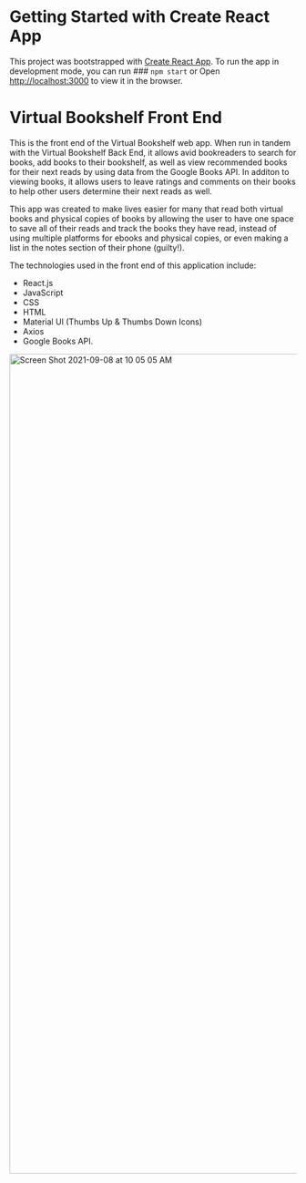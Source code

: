 # Getting Started with Create React App

This project was bootstrapped with [Create React App](https://github.com/facebook/create-react-app). To run the app in development mode, you can run ### `npm start` or Open [http://localhost:3000](http://localhost:3000) to view it in the browser.


# Virtual Bookshelf Front End

This is the front end of the Virtual Bookshelf web app. When run in tandem with the Virtual Bookshelf Back End, it allows avid bookreaders to search for books, add books to their bookshelf, as well as view recommended books for their next reads by using data from the Google Books API. In additon to viewing books, it allows users to leave ratings and comments on their books to help other users determine their next reads as well. 

This app was created to make lives easier for many that read both virtual books and physical copies of books by allowing the user to have one space to save all of their reads and track the books they have read, instead of using multiple platforms for ebooks and physical copies, or even making a list in the notes section of their phone (guilty!). 

The technologies used in the front end of this application include:
- React.js
- JavaScript
- CSS
- HTML
- Material UI (Thumbs Up & Thumbs Down Icons)
- Axios
- Google Books API. 

<img width="1439" alt="Screen Shot 2021-09-08 at 10 05 05 AM" src="https://user-images.githubusercontent.com/83989341/132537539-f2f44789-abb3-4ec6-b1e3-2f38618002e8.png">
